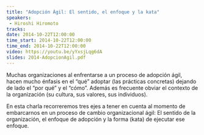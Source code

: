 ```yaml
---
title: "Adopción Ágil: El sentido, el enfoque y la kata"
speakers:
 - Hiroshi Hiromoto
tracks:
date: 2014-10-22T12:00:00
time_start: 2014-10-22T12:00:00
time_end: 2014-10-22T12:00:00
video: https://youtu.be/yYxsjLqg6dA
slides: 2014-AdopcionAgil.pdf
---
```


Muchas organizaciones al enfrentarse a un proceso de adopción ágil, hacen mucho énfasis en el “qué” adoptar (las prácticas concretas) dejando de lado el “por qué” y el “cómo”. Además es frecuente obviar el contexto de la organización (su cultura, sus valores, sus individuos).

En esta charla recorreremos tres ejes a tener en cuenta al momento de embarcarnos en un proceso de cambio organizacional ágil: El sentido de la organización, el enfoque de adopción y la forma (kata) de ejecutar ese enfoque.